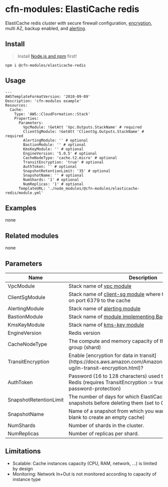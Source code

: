 # cfn-modules: ElastiCache redis

ElastiCache redis cluster with secure firewall configuration, [encryption](https://www.npmjs.com/package/@cfn-modules/kms-key), multi AZ, backup enabled, and [alerting](https://www.npmjs.com/package/@cfn-modules/alerting).

## Install

> Install [Node.js and npm](https://nodejs.org/) first!

```
npm i @cfn-modules/elasticache-redis
```

## Usage

```
---
AWSTemplateFormatVersion: '2010-09-09'
Description: 'cfn-modules example'
Resources:
  Cache:
    Type: 'AWS::CloudFormation::Stack'
    Properties:
      Parameters:
        VpcModule: !GetAtt 'Vpc.Outputs.StackName' # required
        ClientSgModule: !GetAtt 'ClientSg.Outputs.StackName' # required
        AlertingModule: '' # optional
        BastionModule: '' # optional
        KmsKeyModule: '' # optional
        EngineVersion: '5.0.5' # optional
        CacheNodeType: 'cache.t2.micro' # optional
        TransitEncryption: 'true' # optional
        AuthToken: '' # optional
        SnapshotRetentionLimit: '35' # optional
        SnapshotName: '' # optional
        NumShards: '1' # optional
        NumReplicas: '1' # optional
      TemplateURL: './node_modules/@cfn-modules/elasticache-redis/module.yml'
```

## Examples

none

## Related modules

none

## Parameters

<table>
  <thead>
    <tr>
      <th>Name</th>
      <th>Description</th>
      <th>Default</th>
      <th>Required?</th>
      <th>Allowed values</th>
    </tr>
  </thead>
  <tbody>
    <tr>
      <td>VpcModule</td>
      <td>Stack name of <a href="https://www.npmjs.com/package/@cfn-modules/vpc">vpc module</a></td>
      <td></td>
      <td>yes</td>
      <td></td>
    </tr>
    <tr>
      <td>ClientSgModule</td>
      <td>Stack name of <a href="https://www.npmjs.com/package/@cfn-modules/client-sg">client-sg module</a> where traffic is allowed from on port 6379 to the cache</td>
      <td></td>
      <td>yes</td>
      <td></td>
    </tr>
    <tr>
      <td>AlertingModule</td>
      <td>Stack name of <a href="https://www.npmjs.com/package/@cfn-modules/alerting">alerting module</a></td>
      <td></td>
      <td>no</td>
      <td></td>
    </tr>
    <tr>
      <td>BastionModule</td>
      <td>Stack name of <a href="https://www.npmjs.com/search?q=keywords:cfn-modules:Bastion">module implementing Bastion</a></td>
      <td></td>
      <td>no</td>
      <td></td>
    </tr>
    <tr>
      <td>KmsKeyModule</td>
      <td>Stack name of <a href="https://www.npmjs.com/package/@cfn-modules/kms-key">kms-key module</a></td>
      <td></td>
      <td>no</td>
      <td></td>
    </tr>
    <tr>
      <td>EngineVersion</td>
      <td>Redis version</td>
      <td>5.0.5</td>
      <td>no</td>
      <td>[5.0.5,5.0.6,6.0,6.2]</td>
    </tr>
    <tr>
      <td>CacheNodeType</td>
      <td>The compute and memory capacity of the nodes in the node group (shard)</td>
      <td>cache.t2.micro</td>
      <td>no</td>
      <td></td>
    </tr>
    <tr>
      <td>TransitEncryption</td>
      <td>Enable [encryption for data in transit](https://docs.aws.amazon.com/AmazonElastiCache/latest/red-ug/in-transit-encryption.html)?</td>
      <td>true</td>
      <td>no</td>
      <td>[true, false]</td>
    </tr>
    <tr>
      <td>AuthToken</td>
      <td>Password (16 to 128 characters) used to authenticate against Redis (requires TransitEncryption := true; leave blank to disable password-protection)</td>
      <td></td>
      <td>no</td>
      <td></td>
    </tr>
    <tr>
      <td>SnapshotRetentionLimit</td>
      <td>The number of days for which ElastiCache retains automatic snapshots before deleting them (set to 0 to disable backups)</td>
      <td>35</td>
      <td>no</td>
      <td>[0...35]</td>
    </tr>
    <tr>
      <td>SnapshotName</td>
      <td>Name of a snapshot from which you want to restore (leave blank to create an empty cache)</td>
      <td></td>
      <td>no</td>
      <td></td>
    </tr>
    <tr>
      <td>NumShards</td>
      <td>Number of shards in the cluster.</td>
      <td>1</td>
      <td>no</td>
      <td>[1-250]</td>
    </tr>
    <tr>
      <td>NumReplicas</td>
      <td>Number of replicas per shard.</td>
      <td>1</td>
      <td>no</td>
      <td>[0-5]</td>
    </tr>
  </tbody>
</table>

## Limitations

* Scalable: Cache instances capacity (CPU, RAM, network, ...) is limited by design
* Monitoring: Network In+Out is not monitored according to capacity of instance type
